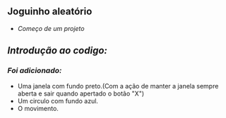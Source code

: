 ## Joguinho aleatório

- *Começo de um projeto*

*Introdução ao codigo:*
-
### *Foi adicionado:*
- Uma janela com fundo preto.(Com a ação de manter a janela sempre aberta e sair quando apertado o botão "X")
- Um circulo com fundo azul.
- O movimento.

